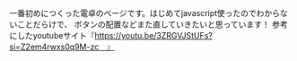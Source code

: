 一番初めにつくった電卓のページです。はじめてjavascript使ったのでわからないことだらけで、
ボタンの配置などまた直していきたいと思っています！
参考にしたyoutubeサイト『https://youtu.be/3ZRGVJStUFs?si=Z2em4rwxs0q9M-zc　』

